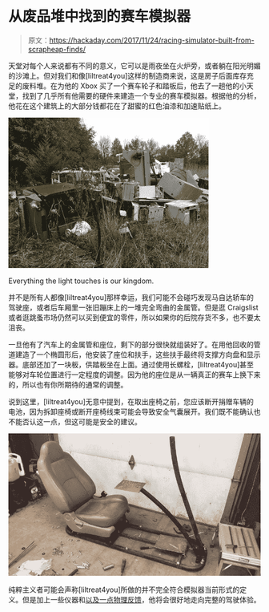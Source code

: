 # 从废品堆中找到的赛车模拟器

> 原文：<https://hackaday.com/2017/11/24/racing-simulator-built-from-scrapheap-finds/>

天堂对每个人来说都有不同的意义，它可以是雨夜坐在火炉旁，或者躺在阳光明媚的沙滩上。但对我们和像[liltreat4you]这样的制造商来说，这是房子后面库存充足的废料堆。在为他的 Xbox 买了一个赛车轮子和踏板后，他去了一趟他的小天堂，找到了几乎所有他需要的硬件来建造一个专业的赛车模拟器。根据他的分析，他花在这个建筑上的大部分钱都花在了甜蜜的红色油漆和加速贴纸上。

[![](img/bdbd5dc4db84bcc44686c7b8252a1401.png)](https://hackaday.com/wp-content/uploads/2017/11/racesim_detail.jpg)

Everything the light touches is our kingdom.

并不是所有人都像[liltreat4you]那样幸运，我们可能不会碰巧发现马自达轿车的驾驶座，或者后车厢里一张旧蹦床上的一堆完全弯曲的金属管。但是逛 Craigslist 或者逛跳蚤市场仍然可以买到便宜的零件，所以如果你的后院存货不多，也不要太沮丧。

一旦他有了汽车上的金属管和座位，剩下的部分很快就组装好了。在用他回收的管道建造了一个椭圆形后，他安装了座位和扶手，这些扶手最终将支撑方向盘和显示器。底部还加了一块板，供踏板坐在上面。通过使用长螺栓，[liltreat4you]甚至能够对车轮位置进行一定程度的调整。因为他的座位是从一辆真正的赛车上换下来的，所以也有你所期待的通常的调整。

说到这里，[liltreat4you]无意中提到，在取出座椅之前，您应该断开捐赠车辆的电池，因为拆卸座椅或断开座椅线束可能会导致安全气囊展开。我们既不能确认也不能否认这一点，但这可能是安全的建议。

[![](img/8e189e2a8faee46230195702e20456f4.png)](https://hackaday.com/wp-content/uploads/2017/11/racesim_detail2.jpg)

纯粹主义者可能会声称[liltreat4you]所做的并不完全符合模拟器当前形式的定义。但是加上一些仪器和[以及一点物理反馈](https://hackaday.com/2015/09/24/cables-and-winches-become-an-awesome-simulator/)，他将会很好地走向完整的驾驶体验。